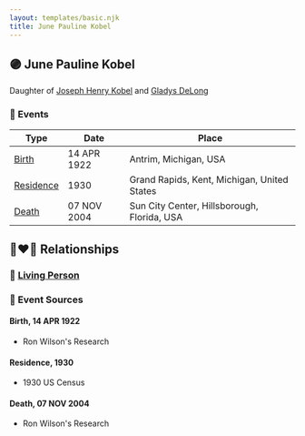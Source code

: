 ```yaml
---
layout: templates/basic.njk
title: June Pauline Kobel
---
```

## 🟣 June Pauline Kobel

Daughter of [Joseph Henry Kobel](/people/5/50400728) and [Gladys DeLong](/people/9/96793928)

### 📆 Events

Type | Date | Place
------ | ------ | ------
[Birth](#event-d7b715f4-d92c-42c1-b3a3-a9c76f9a98de) | 14 APR 1922 | Antrim, Michigan, USA
[Residence](#event-55f46fbb-187e-4270-867c-a44ff74be0ae) | 1930 | Grand Rapids, Kent, Michigan, United States
[Death](#event-8c7f2645-2cec-49a0-bcc6-21e01778bcda) | 07 NOV 2004 | Sun City Center, Hillsborough, Florida, USA

## 👩‍❤️‍👨 Relationships

### 🔵 [Living Person](/people/1/18153459)

### 📰 Event Sources

#### <a id="event-d7b715f4-d92c-42c1-b3a3-a9c76f9a98de"></a> Birth, 14 APR 1922
* Ron Wilson's Research

#### <a id="event-55f46fbb-187e-4270-867c-a44ff74be0ae"></a> Residence, 1930
* 1930 US Census

#### <a id="event-8c7f2645-2cec-49a0-bcc6-21e01778bcda"></a> Death, 07 NOV 2004
* Ron Wilson's Research